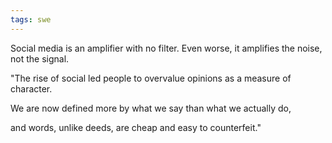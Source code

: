 ```yaml
---
tags: swe
---
```



Social media is an amplifier with no filter. Even worse, it amplifies the noise, not the signal.

"The rise of social led people to overvalue opinions as a measure of character. 

We are now defined more by what we say than what we actually do, 

and words, unlike deeds, are cheap and easy to counterfeit."